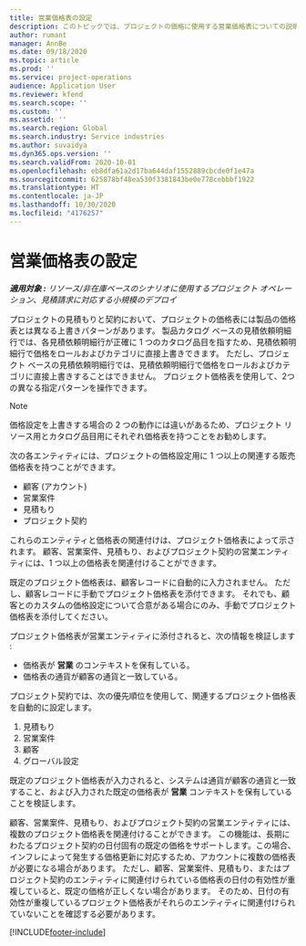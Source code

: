 ```yaml
---
title: 営業価格表の設定
description: このトピックでは、プロジェクトの価格に使用する営業価格表についての説明をします。
author: rumant
manager: AnnBe
ms.date: 09/18/2020
ms.topic: article
ms.prod: ''
ms.service: project-operations
audience: Application User
ms.reviewer: kfend
ms.search.scope: ''
ms.custom: ''
ms.assetid: ''
ms.search.region: Global
ms.search.industry: Service industries
ms.author: suvaidya
ms.dyn365.ops.version: ''
ms.search.validFrom: 2020-10-01
ms.openlocfilehash: eb8dfa61a2d17ba644daf1552889cbcde0f1e47a
ms.sourcegitcommit: 625878bf48ea530f3381843be0e778cebbbf1922
ms.translationtype: HT
ms.contentlocale: ja-JP
ms.lasthandoff: 10/30/2020
ms.locfileid: "4176257"
---
```

# <a name="set-up-a-sales-price-list"></a>営業価格表の設定

_**適用対象 :** リソース/非在庫ベースのシナリオに使用するプロジェクト オペレーション、見積請求に対応する小規模のデプロイ_

プロジェクトの見積もりと契約において、プロジェクトの価格表には製品の価格表とは異なる上書きパターンがあります。 製品カタログ ベースの見積依頼明細行では、各見積依頼明細行が正確に 1 つのカタログ品目を指すため、見積依頼明細行で価格をロールおよびカテゴリに直接上書きできます。 ただし、プロジェクト ベースの見積依頼明細行では、見積依頼明細行で価格をロールおよびカテゴリに直接上書きすることはできません。 プロジェクト価格表を使用して、2つの異なる指定パターンを操作できます。

> [!NOTE]
> 価格設定を上書きする場合の 2 つの動作には違いがあるため、プロジェクト リソース用とカタログ品目用にそれぞれ価格表を持つことをお勧めします。

次の各エンティティには、プロジェクトの価格設定用に 1 つ以上の関連する販売価格表を持つことができます。

- 顧客 (アカウント) 
- 営業案件 
- 見積もり 
- プロジェクト契約

これらのエンティティと価格表の関連付けは、プロジェクト価格表によって示されます。 顧客、営業案件、見積もり、およびプロジェクト契約の営業エンティティには、1 つ以上の価格表を関連付けることができます。

既定のプロジェクト価格表は、顧客レコードに自動的に入力されません。 ただし、顧客レコードに手動でプロジェクト価格表を添付できます。 それでも、顧客とのカスタムの価格設定について合意がある場合にのみ、手動でプロジェクト価格表を添付してください。 

プロジェクト価格表が営業エンティティに添付されると、次の情報を検証します :

- 価格表が **営業** のコンテキストを保有している。 
- 価格表の通貨が顧客の通貨と一致している。 

プロジェクト契約では、次の優先順位を使用して、関連するプロジェクト価格表を自動的に設定します。

1. 見積もり 
2. 営業案件​​
3. 顧客 
4. グローバル設定 

既定のプロジェクト価格表が入力されると、システムは通貨が顧客の通貨と一致すること、および入力された既定の価格表が **営業** コンテキストを保有していることを検証します。

顧客、営業案件、見積もり、およびプロジェクト契約の営業エンティティには、複数のプロジェクト価格表を関連付けることができます。 この機能は、長期にわたるプロジェクト契約の日付固有の既定の価格をサポートします。この場合、インフレによって発生する価格更新に対応するため、アカウントに複数の価格表が必要になる場合があります。 ただし、顧客、営業案件、見積もり、またはプロジェクト契約のエンティティに関連付けられている価格表の日付の有効性が重複していると、既定の価格が正しくない場合があります。 そのため、日付の有効性が重複しているプロジェクト価格表がそれらのエンティティに関連付けられていないことを確認する必要があります。


[!INCLUDE[footer-include](../includes/footer-banner.md)]